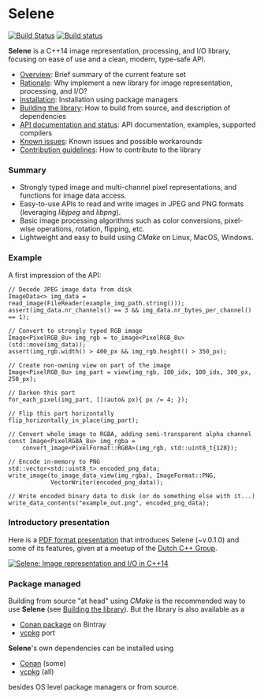 # Selene

[![Build Status](https://travis-ci.org/kmhofmann/selene.svg?branch=master)](https://travis-ci.org/kmhofmann/selene)
[![Build status](https://ci.appveyor.com/api/projects/status/7usv92g9ot12v656?svg=true)](https://ci.appveyor.com/project/kmhofmann/selene)

**Selene** is a C++14 image representation, processing, and I/O library, focusing on ease of use and a clean, modern,
type-safe API.

  * [Overview](docs/overview.md): Brief summary of the current feature set
  * [Rationale](docs/rationale.md): Why implement a new library for image representation, processing, and I/O?
  * [Installation](docs/installation.md): Installation using package managers
  * [Building the library](docs/building.md): How to build from source, and description of dependencies
  * [API documentation and status](docs/documentation.md): API documentation, examples, supported compilers
  * [Known issues](docs/known_issues.md): Known issues and possible workarounds
  * [Contribution guidelines](CONTRIBUTING.md): How to contribute to the library

### Summary

  * Strongly typed image and multi-channel pixel representations, and functions for image data access.
  * Easy-to-use APIs to read and write images in JPEG and PNG formats (leveraging *libjpeg* and *libpng*).
  * Basic image processing algorithms such as color conversions, pixel-wise operations, rotation, flipping, etc.
  * Lightweight and easy to build using *CMake* on Linux, MacOS, Windows.

### Example

A first impression of the API:

```
// Decode JPEG image data from disk
ImageData<> img_data = read_image(FileReader(example_img_path.string()));
assert(img_data.nr_channels() == 3 && img_data.nr_bytes_per_channel() == 1);

// Convert to strongly typed RGB image
Image<PixelRGB_8u> img_rgb = to_image<PixelRGB_8u>(std::move(img_data));
assert(img_rgb.width() > 400_px && img_rgb.height() > 350_px);

// Create non-owning view on part of the image
Image<PixelRGB_8u> img_part = view(img_rgb, 100_idx, 100_idx, 300_px, 250_px);

// Darken this part
for_each_pixel(img_part, [](auto& px){ px /= 4; });

// Flip this part horizontally
flip_horizontally_in_place(img_part);

// Convert whole image to RGBA, adding semi-transparent alpha channel
const Image<PixelRGBA_8u> img_rgba =
    convert_image<PixelFormat::RGBA>(img_rgb, std::uint8_t{128});

// Encode in-memory to PNG
std::vector<std::uint8_t> encoded_png_data;
write_image(to_image_data_view(img_rgba), ImageFormat::PNG,
            VectorWriter(encoded_png_data));

// Write encoded binary data to disk (or do something else with it...)
write_data_contents("example_out.png", encoded_png_data);
```

### Introductory presentation

Here is a [PDF format presentation](https://selene-lib.org/selene_presentation_20180524.pdf) that introduces Selene
(~v.0.1.0) and some of its features, given at a meetup of the
[Dutch C++ Group](https://www.meetup.com/The-Dutch-Cpp-Group/).

[![Selene: Image representation and I/O in C++14](docs/selene_presentation_preview_small.png)](https://selene-lib.org/selene_presentation_20180524.pdf)

### Package managed

Building from source "at head" using *CMake* is the recommended way to use **Selene**
(see [Building the library](docs/building.md)).
But the library is also available as a

  * [Conan package](https://bintray.com/kmhofmann/conan-repo/selene%3Aselene) on Bintray
  * [vcpkg](https://github.com/Microsoft/vcpkg) port

**Selene**'s own dependencies can be installed using

  * [Conan](https://conan.io/) (some)
  * [vcpkg](https://github.com/Microsoft/vcpkg) (all)

besides OS level package managers or from source.
